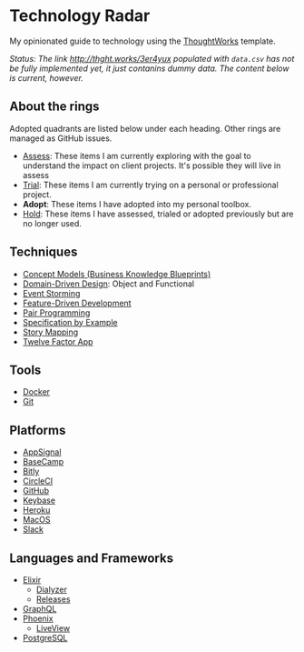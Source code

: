 # Technology Radar

My opinionated guide to technology using the [ThoughtWorks](https://www.thoughtworks.com/radar) template.

_Status: The link http://thght.works/3er4yux populated with `data.csv` has not be fully implemented yet,
it just contanins dummy data. The content below is current, however._

## About the rings

Adopted quadrants are listed below under each heading. Other rings are managed as GitHub issues.

- [Assess](https://github.com/nicholasjhenry/technology-radar/issues?q=label%3Aring%3Aassess): These items I am currently exploring with the goal to understand the impact on client projects.
  It's possible they will live in assess
- [Trial](https://github.com/nicholasjhenry/technology-radar/issues?q=label%3Aring%3Atrial): These items I am currently trying on a personal or professional project.
- __Adopt__: These items I have adopted into my personal toolbox.
- [Hold](https://github.com/nicholasjhenry/technology-radar/issues?q=label%3Aring%3Ahold): These items I have assessed, trialed or adopted previously but are no longer used.

## Techniques

- [Concept Models (Business Knowledge Blueprints)](https://www.brsolutions.com/publications/business-knowledge-blueprints/)
- [Domain-Driven Design](https://github.com/civilcode/playbook/blob/master/education/trails/domain-driven-design.md): Object and Functional
- [Event Storming](https://www.eventstorming.com)
- [Feature-Driven Development](https://books.google.ca/books?id=NhlFAAAAYAAJ)
- [Pair Programming](https://martinfowler.com/articles/on-pair-programming.html)
- [Specification by Example](https://github.com/civilcode/playbook/blob/master/education/trails/specification-by-example.md)
- [Story Mapping](https://www.jpattonassociates.com/user-story-mapping/)
- [Twelve Factor App](https://12factor.net)

## Tools

- [Docker](https://www.docker.com)
- [Git](https://git-scm.com)

## Platforms

- [AppSignal](https://appsignal.com)
- [BaseCamp](https://basecamp.com)
- [Bitly](https://bitly.com)
- [CircleCI](https://circleci.com)
- [GitHub](https://github.com)
- [Keybase](https://keybase.io/)
- [Heroku](https://www.heroku.com)
- [MacOS](https://www.apple.com/macos/)
- [Slack](https://slack.com)

## Languages and Frameworks

- [Elixir](https://elixir-lang.org)
  - [Dialyzer](https://hexdocs.pm/dialyzex/readme.html)
  - [Releases](https://hexdocs.pm/mix/Mix.Tasks.Release.html)
- [GraphQL](https://graphql.org)
- [Phoenix](https://www.phoenixframework.org)
  - [LiveView](https://hexdocs.pm/phoenix_live_view/Phoenix.LiveView.html)
- [PostgreSQL](https://www.postgresql.org)
